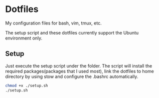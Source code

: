 # Dotfiles

My configuration files for bash, vim, tmux, etc.

The setup script and these dotfiles currently support the Ubuntu environment only.

## Setup

Just execute the setup script under the folder. The script will install the required packages(packages that I used most), link the dotfiles to home directory by using stow and configure the .bashrc automatically.

```bash
chmod +x ./setup.sh
./setup.sh
```
